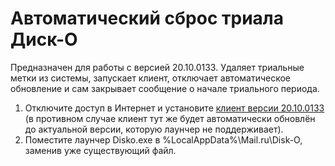 # Автоматический сброс триала Диск-О

Предназначен для работы с версией 20.10.0133. Удаляет триальные метки из системы, запускает клиент, отключает автоматическое обновление и сам закрывает сообщение о начале триального периода.

1) Отключите доступ в Интернет и установите [клиент версии 20.10.0133](https://github.com/dartraiden/Disko-launcher/releases) (в противном случае клиент тут же будет автоматически обновлён до актуальной версии, которую лаунчер не поддерживает).
2) Поместите лаунчер Disko.exe в %LocalAppData%\Mail.ru\Disk-O, заменив уже существующий файл.
